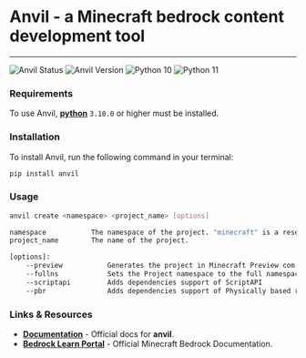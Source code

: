 # Anvil -  a Minecraft bedrock content development tool

-----

![Anvil Status](https://img.shields.io/badge/status-beta-yellow.svg)
![Anvil Version](https://img.shields.io/badge/release-0.4.2-blue.svg)
![Python 10](https://img.shields.io/badge/python-3.10-g.svg)
![Python 11](https://img.shields.io/badge/python-3.11-g.svg)


### Requirements

To use Anvil, [**python**](https://www.python.org/downloads/) `3.10.0` or higher must be installed.

### Installation

To install Anvil, run the following command in your terminal:

```bash 
pip install anvil
```

### Usage

```bash
anvil create <namespace> <project_name> [options]

namespace           The namespace of the project. "minecraft" is a reserved namespace and cannot be used.
project_name        The name of the project.

[options]:
    --preview           Generates the project in Minecraft Preview com.mojang instead of release.
    --fullns            Sets the Project namespace to the full namespace.project_name
    --scriptapi         Adds dependencies support of ScriptAPI
    --pbr               Adds dependencies support of Physically based rendering
```

### Links & Resources

* [**Documentation**](https:///) - Official docs for **anvil**.
* [**Bedrock Learn Portal**](https://learn.microsoft.com/en-gb/minecraft/creator/reference/) - Official Minecraft Bedrock Documentation.